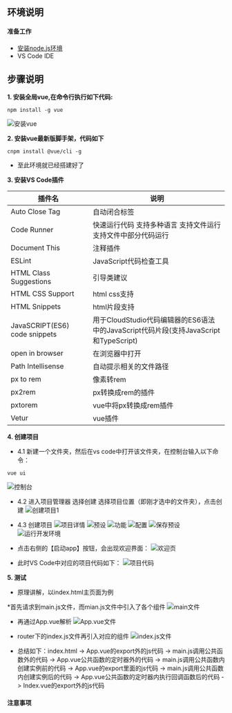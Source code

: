 ## **环境说明**
#### 准备工作
* [安装node.js环境](../Nodejs/node_js安装教程.md)
* VS Code IDE

## **步骤说明**
**1. 安装全局vue,在命令行执行如下代码:**
``` @cmd.exe
npm install -g vue
```
![安装vue](../../img/w_img/3.jpg)

**2. 安装vue最新版脚手架，代码如下**
```
cnpm install @vue/cli -g
```
* 至此环境就已经搭建好了

**3. 安装VS Code插件**

插件名 | 说明
---|---
Auto Close Tag | 自动闭合标签
Code Runner | 快速运行代码 支持多种语言 支持文件运行 支持文件中部分代码运行
Document This | 注释插件
ESLint | JavaScript代码检查工具
HTML Class Suggestions | 引导类建议
HTML CSS Support | html css支持
HTML Snippets | html片段支持
JavaSCRIPT(ES6) code snippets | 用于CloudStudio代码编辑器的ES6语法中的JavaScript代码片段(支持JavaScript和TypeScript)
open in browser | 在浏览器中打开
Path Intellisense | 自动提示相关的文件路径
px to rem | 像素转rem
px2rem | px转换成rem的插件
pxtorem | vue中将px转换成rem插件
Vetur | vue插件

**4. 创建项目**
* 4.1 新建一个文件夹，然后在vs code中打开该文件夹，在控制台输入以下命令：
```
vue ui
```
![控制台](../../img/w_img/4.jpg)

* 4.2 进入项目管理器 选择创建 选择项目位置（即刚才选中的文件夹），点击创建
![创建项目1](../../img/w_img/5.jpg)

* 4.3 创建项目
![项目详情](../../img/w_img/6.jpg)
![预设](../../img/w_img/7.jpg)
![功能](../../img/w_img/8.jpg)
![配置](../../img/w_img/9.jpg)
![保存预设](../../img/w_img/10.jpg)
![运行开发环境](../../img/w_img/11.jpg)
* 点击右侧的【启动app】按钮，会出现欢迎界面：
![欢迎页](../../img/w_img/12.jpg)
* 此时VS Code中对应的项目代码如下：
![项目代码](../../img/w_img/13.jpg)

**5. 测试**
* 原理讲解，以index.html主页面为例

*首先请求到main.js文件，而mian.js文件中引入了各个组件
![main文件](../../img/w_img/14.jpg)

* 再通过App.vue解析
![App.vue文件](../../img/w_img/15.jpg)

* router下的index.js文件再引入对应的组件
![index.js文件](../../img/w_img/16.jpg)

* 总结如下：index.html  ->  App.vue的export外的js代码  ->  main.js调用公共函数外的代码  ->  App.vue公共函数的定时器外的代码  ->  main.js调用公共函数内创建实例前的代码  ->  App.vue的export里面的js代码  ->  main.js调用公共函数内创建实例后的代码  ->  App.vue公共函数的定时器内执行回调函数后的代码  ->  Index.vue的export外的js代码  

#### 注意事项